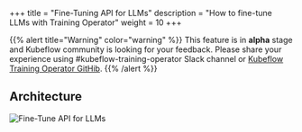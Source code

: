 +++
title = "Fine-Tuning API for LLMs"
description = "How to fine-tune LLMs with Training Operator"
weight = 10
+++

{{% alert title="Warning" color="warning" %}}
This feature is in **alpha** stage and Kubeflow community is looking for your feedback. Please
share your experience using #kubeflow-training-operator Slack channel or
[Kubeflow Training Operator GitHib](https://github.com/kubeflow/training-operator/issues/new).
{{% /alert %}}

## Architecture

<img src="/docs/components/training/images/fine-tune-llm-api.drawio.svg"
  alt="Fine-Tune API for LLMs"
  class="mt-3 mb-3">
